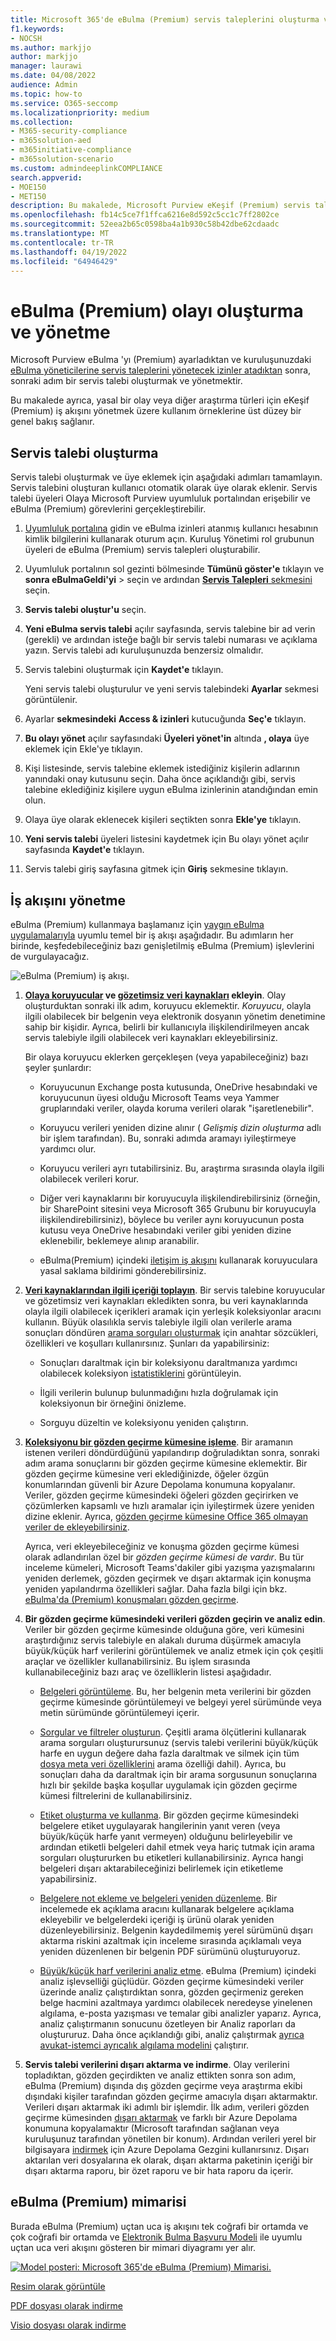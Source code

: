 ```yaml
---
title: Microsoft 365'de eBulma (Premium) servis taleplerini oluşturma ve yönetme
f1.keywords:
- NOCSH
ms.author: markjjo
author: markjjo
manager: laurawi
ms.date: 04/08/2022
audience: Admin
ms.topic: how-to
ms.service: O365-seccomp
ms.localizationpriority: medium
ms.collection:
- M365-security-compliance
- m365solution-aed
- m365initiative-compliance
- m365solution-scenario
ms.custom: admindeeplinkCOMPLIANCE
search.appverid:
- MOE150
- MET150
description: Bu makalede, Microsoft Purview eKeşif (Premium) servis taleplerinin nasıl oluşturulacağı ve yönetildiği açıklanır. İlk adım bir servis talebi oluşturmak ve eBulma (Premium) özelliklerini ve işlevselliğini kullanmaya başlamaktır.
ms.openlocfilehash: fb14c5ce7f1ffca6216e8d592c5cc1c7ff2802ce
ms.sourcegitcommit: 52eea2b65c0598ba4a1b930c58b42dbe62cdaadc
ms.translationtype: MT
ms.contentlocale: tr-TR
ms.lasthandoff: 04/19/2022
ms.locfileid: "64946429"
---
```

# <a name="create-and-manage-an-ediscovery-premium-case"></a>eBulma (Premium) olayı oluşturma ve yönetme

Microsoft Purview eBulma 'yı (Premium) ayarladıktan ve kuruluşunuzdaki [eBulma yöneticilerine servis taleplerini yönetecek izinler atadıktan](get-started-with-advanced-ediscovery.md#step-2-assign-ediscovery-permissions) sonra, sonraki adım bir servis talebi oluşturmak ve yönetmektir.

Bu makalede ayrıca, yasal bir olay veya diğer araştırma türleri için eKeşif (Premium) iş akışını yönetmek üzere kullanım örneklerine üst düzey bir genel bakış sağlanır.

## <a name="create-a-case"></a>Servis talebi oluşturma

Servis talebi oluşturmak ve üye eklemek için aşağıdaki adımları tamamlayın. Servis talebini oluşturan kullanıcı otomatik olarak üye olarak eklenir. Servis talebi üyeleri Olaya Microsoft Purview uyumluluk portalından erişebilir ve eBulma (Premium) görevlerini gerçekleştirebilir.

1. <a href="https://go.microsoft.com/fwlink/p/?linkid=2077149" target="_blank">Uyumluluk portalına</a> gidin ve eBulma izinleri atanmış kullanıcı hesabının kimlik bilgilerini kullanarak oturum açın. Kuruluş Yönetimi rol grubunun üyeleri de eBulma (Premium) servis talepleri oluşturabilir.

2. Uyumluluk portalının sol gezinti bölmesinde **Tümünü göster'e** tıklayın ve **sonra eBulmaGeldi'yi** >  seçin ve ardından <a href="https://go.microsoft.com/fwlink/p/?linkid=2173764" target="_blank">**Servis Talepleri** sekmesini</a> seçin.

3. **Servis talebi oluştur'u** seçin.

4. **Yeni eBulma servis talebi** açılır sayfasında, servis talebine bir ad verin (gerekli) ve ardından isteğe bağlı bir servis talebi numarası ve açıklama yazın. Servis talebi adı kuruluşunuzda benzersiz olmalıdır.

5. Servis talebini oluşturmak için **Kaydet'e** tıklayın.

   Yeni servis talebi oluşturulur ve yeni servis talebindeki **Ayarlar** sekmesi görüntülenir.

6. Ayarlar **sekmesindeki** **Access & izinleri** kutucuğunda **Seç'e** tıklayın.

7. **Bu olayı yönet** açılır sayfasındaki **Üyeleri yönet'in** altında **, olaya** üye eklemek için Ekle'ye tıklayın.

8. Kişi listesinde, servis talebine eklemek istediğiniz kişilerin adlarının yanındaki onay kutusunu seçin. Daha önce açıklandığı gibi, servis talebine eklediğiniz kişilere uygun eBulma izinlerinin atandığından emin olun.

9. Olaya üye olarak eklenecek kişileri seçtikten sonra **Ekle'ye** tıklayın.

10. **Yeni servis talebi** üyeleri listesini kaydetmek için Bu olayı yönet açılır sayfasında **Kaydet'e** tıklayın.

11. Servis talebi giriş sayfasına gitmek için **Giriş** sekmesine tıklayın.

## <a name="manage-the-workflow"></a>İş akışını yönetme

eBulma (Premium) kullanmaya başlamanız için [yaygın eBulma uygulamalarıyla](advanced-ediscovery-edrm.md) uyumlu temel bir iş akışı aşağıdadır. Bu adımların her birinde, keşfedebileceğiniz bazı genişletilmiş eBulma (Premium) işlevlerini de vurgulayacağız.

![eBulma (Premium) iş akışı.](../media/AeDWorkflow.png)

1. **[Olaya koruyucular](add-custodians-to-case.md) ve [gözetimsiz veri kaynakları](non-custodial-data-sources.md) ekleyin**. Olay oluşturduktan sonraki ilk adım, koruyucu eklemektir. *Koruyucu*, olayla ilgili olabilecek bir belgenin veya elektronik dosyanın yönetim denetimine sahip bir kişidir. Ayrıca, belirli bir kullanıcıyla ilişkilendirilmeyen ancak servis talebiyle ilgili olabilecek veri kaynakları ekleyebilirsiniz.

   Bir olaya koruyucu eklerken gerçekleşen (veya yapabileceğiniz) bazı şeyler şunlardır:

   - Koruyucunun Exchange posta kutusunda, OneDrive hesabındaki ve koruyucunun üyesi olduğu Microsoft Teams veya Yammer gruplarındaki veriler, olayda koruma verileri olarak "işaretlenebilir".
  
   - Koruyucu verileri yeniden dizine alınır ( *Gelişmiş dizin oluşturma* adlı bir işlem tarafından). Bu, sonraki adımda aramayı iyileştirmeye yardımcı olur.
  
   - Koruyucu verileri ayrı tutabilirsiniz. Bu, araştırma sırasında olayla ilgili olabilecek verileri korur.
  
   - Diğer veri kaynaklarını bir koruyucuyla ilişkilendirebilirsiniz (örneğin, bir SharePoint sitesini veya Microsoft 365 Grubunu bir koruyucuyla ilişkilendirebilirsiniz), böylece bu veriler aynı koruyucunun posta kutusu veya OneDrive hesabındaki veriler gibi yeniden dizine eklenebilir, beklemeye alınıp aranabilir.

   - eBulma(Premium) içindeki [iletişim iş akışını](managing-custodian-communications.md) kullanarak koruyuculara yasal saklama bildirimi gönderebilirsiniz.

2. **[Veri kaynaklarından ilgili içeriği toplayın](create-draft-collection.md)**. Bir servis talebine koruyucular ve gözetimsiz veri kaynakları ekledikten sonra, bu veri kaynaklarında olayla ilgili olabilecek içerikleri aramak için yerleşik koleksiyonlar aracını kullanın. Büyük olasılıkla servis talebiyle ilgili olan verilerle arama sonuçları döndüren [arama sorguları oluşturmak](building-search-queries.md) için anahtar sözcükleri, özellikleri ve koşulları kullanırsınız. Şunları da yapabilirsiniz:

   - Sonuçları daraltmak için bir koleksiyonu daraltmanıza yardımcı olabilecek koleksiyon [istatistiklerini](collection-statistics-reports.md) görüntüleyin.

   - İlgili verilerin bulunup bulunmadığını hızla doğrulamak için koleksiyonun bir örneğini önizleme.

   - Sorguyu düzeltin ve koleksiyonu yeniden çalıştırın.

3. **[Koleksiyonu bir gözden geçirme kümesine işleme](commit-draft-collection.md)**. Bir aramanın istenen verileri döndürdüğünü yapılandırıp doğruladıktan sonra, sonraki adım arama sonuçlarını bir gözden geçirme kümesine eklemektir. Bir gözden geçirme kümesine veri eklediğinizde, öğeler özgün konumlarından güvenli bir Azure Depolama konumuna kopyalanır. Veriler, gözden geçirme kümesindeki öğeleri gözden geçirirken ve çözümlerken kapsamlı ve hızlı aramalar için iyileştirmek üzere yeniden dizine eklenir. Ayrıca, [gözden geçirme kümesine Office 365 olmayan veriler de ekleyebilirsiniz](load-non-office-365-data-into-a-review-set.md).

   Ayrıca, veri ekleyebileceğiniz ve konuşma gözden geçirme kümesi olarak adlandırılan özel bir *gözden geçirme kümesi de vardır*. Bu tür inceleme kümeleri, Microsoft Teams'dakiler gibi yazışma yazışmalarını yeniden derlemek, gözden geçirmek ve dışarı aktarmak için konuşma yeniden yapılandırma özellikleri sağlar. Daha fazla bilgi için bkz. [eBulma'da (Premium) konuşmaları gözden geçirme](conversation-review-sets.md).

4. **Bir gözden geçirme kümesindeki verileri gözden geçirin ve analiz edin**. Veriler bir gözden geçirme kümesinde olduğuna göre, veri kümesini araştırdığınız servis talebiyle en alakalı duruma düşürmek amacıyla büyük/küçük harf verilerini görüntülemek ve analiz etmek için çok çeşitli araçlar ve özellikler kullanabilirsiniz. Bu işlem sırasında kullanabileceğiniz bazı araç ve özelliklerin listesi aşağıdadır.

   - [Belgeleri görüntüleme](view-documents-in-review-set.md). Bu, her belgenin meta verilerini bir gözden geçirme kümesinde görüntülemeyi ve belgeyi yerel sürümünde veya metin sürümünde görüntülemeyi içerir.

   - [Sorgular ve filtreler oluşturun](review-set-search.md). Çeşitli arama ölçütlerini kullanarak arama sorguları oluşturursunuz (servis talebi verilerini büyük/küçük harfe en uygun değere daha fazla daraltmak ve silmek için tüm [dosya meta veri özelliklerini](document-metadata-fields-in-advanced-ediscovery.md) arama özelliği dahil). Ayrıca, bu sonuçları daha da daraltmak için bir arama sorgusunun sonuçlarına hızlı bir şekilde başka koşullar uygulamak için gözden geçirme kümesi filtrelerini de kullanabilirsiniz. 

   - [Etiket oluşturma ve kullanma](tagging-documents.md). Bir gözden geçirme kümesindeki belgelere etiket uygulayarak hangilerinin yanıt veren (veya büyük/küçük harfe yanıt vermeyen) olduğunu belirleyebilir ve ardından etiketli belgeleri dahil etmek veya hariç tutmak için arama sorguları oluştururken bu etiketleri kullanabilirsiniz. Ayrıca hangi belgeleri dışarı aktarabileceğinizi belirlemek için etiketleme yapabilirsiniz.

   - [Belgelere not ekleme ve belgeleri yeniden düzenleme](view-documents-in-review-set.md#annotate-view). Bir incelemede ek açıklama aracını kullanarak belgelere açıklama ekleyebilir ve belgelerdeki içeriği iş ürünü olarak yeniden düzenleyebilirsiniz. Belgenin kaydedilmemiş yerel sürümünü dışarı aktarma riskini azaltmak için inceleme sırasında açıklamalı veya yeniden düzenlenen bir belgenin PDF sürümünü oluşturuyoruz.

   - [Büyük/küçük harf verilerini analiz etme](analyzing-data-in-review-set.md). eBulma (Premium) içindeki analiz işlevselliği güçlüdür. Gözden geçirme kümesindeki veriler üzerinde analiz çalıştırdıktan sonra, gözden geçirmeniz gereken belge hacmini azaltmaya yardımcı olabilecek neredeyse yinelenen algılama, e-posta yazışması ve temalar gibi analizler yaparız. Ayrıca, analiz çalıştırmanın sonucunu özetleyen bir Analiz raporları da oluştururuz. Daha önce açıklandığı gibi, analiz çalıştırmak [ayrıca avukat-istemci ayrıcalık algılama modelini](attorney-privilege-detection.md#use-the-attorney-client-privilege-detection-model) çalıştırır.

5. **Servis talebi verilerini dışarı aktarma ve indirme**. Olay verilerini topladıktan, gözden geçirdikten ve analiz ettikten sonra son adım, eBulma (Premium) dışında dış gözden geçirme veya araştırma ekibi dışındaki kişiler tarafından gözden geçirme amacıyla dışarı aktarmaktır. Verileri dışarı aktarmak iki adımlı bir işlemdir. İlk adım, verileri gözden geçirme kümesinden [dışarı aktarmak](export-documents-from-review-set.md) ve farklı bir Azure Depolama konumuna kopyalamaktır (Microsoft tarafından sağlanan veya kuruluşunuz tarafından yönetilen bir konum). Ardından verileri yerel bir bilgisayara [indirmek](download-export-jobs.md) için Azure Depolama Gezgini kullanırsınız. Dışarı aktarılan veri dosyalarına ek olarak, dışarı aktarma paketinin içeriği bir dışarı aktarma raporu, bir özet raporu ve bir hata raporu da içerir.

## <a name="ediscovery-premium-architecture"></a>eBulma (Premium) mimarisi

Burada eBulma (Premium) uçtan uca iş akışını tek coğrafi bir ortamda ve çok coğrafi bir ortamda ve [Elektronik Bulma Başvuru Modeli](overview-ediscovery-20.md#ediscovery-premium-alignment-with-the-electronic-discovery-reference-model) ile uyumlu uçtan uca veri akışını gösteren bir mimari diyagramı yer alır.

[![Model posteri: Microsoft 365'de eBulma (Premium) Mimarisi.](../media/solutions-architecture-center/ediscovery-poster-thumb.png)](../media/solutions-architecture-center/m365-advanced-ediscovery-architecture.png)

[Resim olarak görüntüle](../media/solutions-architecture-center/m365-advanced-ediscovery-architecture.png)

[PDF dosyası olarak indirme](https://download.microsoft.com/download/d/1/c/d1ce536d-9bcf-4d31-b75b-fcf0dc560665/m365-advanced-ediscovery-architecture.pdf)

[Visio dosyası olarak indirme](https://download.microsoft.com/download/d/1/c/d1ce536d-9bcf-4d31-b75b-fcf0dc560665/m365-advanced-ediscovery-architecture.vsdx)

